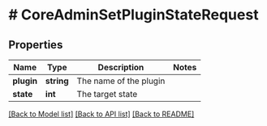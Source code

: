 # # CoreAdminSetPluginStateRequest

## Properties

Name | Type | Description | Notes
------------ | ------------- | ------------- | -------------
**plugin** | **string** | The name of the plugin |
**state** | **int** | The target state |

[[Back to Model list]](../../README.md#models) [[Back to API list]](../../README.md#endpoints) [[Back to README]](../../README.md)
